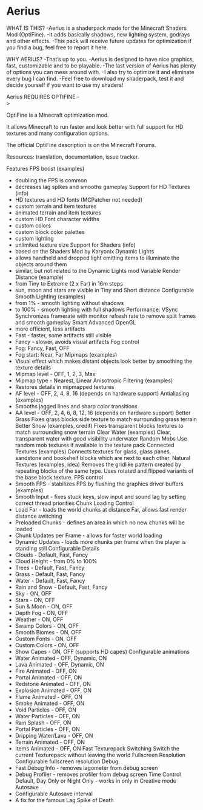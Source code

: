# Aerius
WHAT IS THIS? 
-Aerius is a shaderpack made for the Minecraft Shaders Mod (OptiFine). 
-It adds basically shadows, new lighting system, godrays and other effects. 
-This pack will receive future updates for optimization if you find a bug, feel free to report it here.

WHY AERIUS? 
-That’s up to you. 
-Aerius is designed to have nice graphics, fast, customizable and to be playable. 
-The last version of Aerius has plenty of options you can mess around with. 
-I also try to optimize it and eliminate every bug I can find. 
-Feel free to download my shaderpack, test it and decide yourself if you want to use my shaders!

Aerius REQUIRES OPTIFINE -\
				 >


OptiFine is a Minecraft optimization mod.

It allows Minecraft to run faster and look better with full support for HD textures and many configuration options.

The official OptiFine description is on the Minecraft Forums.

Resources: translation, documentation, issue tracker.

Features
FPS boost (examples)
- doubling the FPS is common
- decreases lag spikes and smooths gameplay
Support for HD Textures (info)
- HD textures and HD fonts (MCPatcher not needed)
- custom terrain and item textures
- animated terrain and item textures
- custom HD Font character widths
- custom colors
- custom block color palettes
- custom lighting
- unlimited texture size
Support for Shaders (info)
- based on the Shaders Mod by Karyonix
Dynamic Lights
- allows handheld and dropped light emitting items to illuminate the objects around them
- similar, but not related to the Dynamic Lights mod
Variable Render Distance (example)
- from Tiny to Extreme (2 x Far) in 16m steps
- sun, moon and stars are visible in Tiny and Short distance
Configurable Smooth Lighting (examples)
- from 1% - smooth lighting without shadows
- to 100% - smooth lighting with full shadows
Performance: VSync
Synchronizes framerate with monitor refresh rate to remove split frames and smooth gameplay
Smart Advanced OpenGL
- more efficient, less artifacts
- Fast - faster, some artifacts still visible
- Fancy - slower, avoids visual artifacts
Fog control
- Fog: Fancy, Fast, OFF
- Fog start: Near, Far
Mipmaps (examples)
- Visual effect which makes distant objects look better by smoothing the texture details
- Mipmap level - OFF, 1, 2, 3, Max
- Mipmap type - Nearest, Linear
Anisotropic Filtering (examples)
- Restores details in mipmapped textures
- AF level - OFF, 2, 4, 8, 16 (depends on hardware support)
Antialiasing (examples)
- Smooths jagged lines and sharp color transitions
- AA level - OFF, 2, 4, 6, 8, 12, 16 (depends on hardware support)
Better Grass
Fixes grass blocks side texture to match surrounding grass terrain
Better Snow (examples, credit)
Fixes transparent blocks textures to match surrounding snow terrain
Clear Water (examples)
Clear, transparent water with good visibility underwater
Random Mobs
Use random mob textures if available in the texture pack
Connected Textures (examples)
Connects textures for glass, glass panes, sandstone and bookshelf blocks which are next to each other.
Natural Textures (examples, idea)
Removes the gridlike pattern created by repeating blocks of the same type. Uses rotated and flipped variants of the base block texture.
FPS control
- Smooth FPS - stabilizes FPS by flushing the graphics driver buffers (examples)
- Smooth Input - fixes stuck keys, slow input and sound lag by setting correct thread priorities
Chunk Loading Control
- Load Far - loads the world chunks at distance Far, allows fast render distance switching
- Preloaded Chunks - defines an area in which no new chunks will be loaded
- Chunk Updates per Frame - allows for faster world loading
- Dynamic Updates - loads more chunks per frame when the player is standing still
Configurable Details
- Clouds - Default, Fast, Fancy
- Cloud Height - from 0% to 100%
- Trees - Default, Fast, Fancy
- Grass - Default, Fast, Fancy
- Water - Default, Fast, Fancy
- Rain and Snow - Default, Fast, Fancy
- Sky - ON, OFF
- Stars - ON, OFF
- Sun & Moon - ON, OFF
- Depth Fog - ON, OFF
- Weather - ON, OFF
- Swamp Colors - ON, OFF
- Smooth Biomes - ON, OFF
- Custom Fonts - ON, OFF
- Custom Colors - ON, OFF
- Show Capes - ON, OFF (supports HD capes)
Configurable animations
- Water Animated - OFF, Dynamic, ON
- Lava Animated - OFF, Dynamic, ON
- Fire Animated - OFF, ON
- Portal Animated - OFF, ON
- Redstone Animated - OFF, ON
- Explosion Animated - OFF, ON
- Flame Animated - OFF, ON
- Smoke Animated - OFF, ON
- Void Particles - OFF, ON
- Water Particles - OFF, ON
- Rain Splash - OFF, ON
- Portal Particles - OFF, ON
- Dripping Water/Lava - OFF, ON
- Terrain Animated - OFF, ON
- Items Animated - OFF, ON
Fast Texturepack Switching
Switch the current Texturepack without leaving the world
Fullscreen Resolution
Configurable fullscreen resolution
Debug
- Fast Debug Info - removes lagometer from debug screen
- Debug Profiler - removes profiler from debug screen
Time Control
Default, Day Only or Night Only - works in only in Creative mode
Autosave
- Configurable Autosave interval
- A fix for the famous Lag Spike of Death
